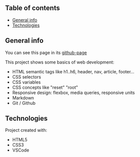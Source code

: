 ## Table of contents
* [General info](#general-info)
* [Technologies](#technologies)

## General info

You can see this page in its [github-page](https://fabianfv.github.io/html-css-cheatsheet/)

This project shows some basics of web development:
* HTML semantic tags like h1..h6, header, nav, article, footer...
* CSS selectors
* CSS variables
* CSS concepts like "reset" "root"
* Responsive design: flexbox, media queries, responsive units
* Markdown
* Git / Github

	
## Technologies
Project created with:
* HTML5
* CSS3
* VSCode

